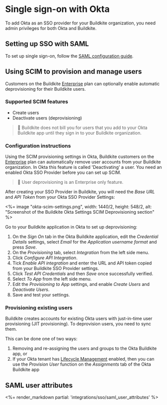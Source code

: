 # Single sign-on with Okta

To add Okta as an SSO provider for your Buildkite organization, you need admin privileges for both Okta and Buildkite.


## Setting up SSO with SAML

To set up single sign-on, follow the [SAML configuration guide](https://saml-doc.okta.com/SAML_Docs/How-to-Configure-SAML-2.0-for-Buildkite.html).

## Using SCIM to provision and manage users

Customers on the Buildkite [Enterprise](https://buildkite.com/pricing) plan can optionally enable automatic deprovisioning for their Buildkite users.

### Supported SCIM features

* Create users
* Deactivate users (deprovisioning)

>📘
> Buildkite does not bill you for users that you add to your Okta Buildkite app until they sign in to your Buildkite organization.

### Configuration instructions

Using the SCIM provisioning settings in Okta, Buildkite customers on the [Enterprise](https://buildkite.com/pricing) plan can automatically remove user accounts from your Buildkite organization. In Okta this feature is called 'Deactivating' a user. You need an enabled Okta SSO Provider before you can set up SCIM.

>📘
> User deprovisioning is an Enterprise only feature.

After creating your SSO Provider in Buildkite, you will need the  _Base URL_ and _API Token_ from your Okta SSO Provider Settings:

<%= image "okta-scim-settings.png", width: 1440/2, height: 548/2, alt: "Screenshot of the Buildkite Okta Settings SCIM Deprovisioning section" %>

Go to your Buildkite application in Okta to set up deprovisioning:

1. On the _Sign On_ tab in the Okta Buildkite application, edit the _Credential Details_ settings, select _Email_ for the _Application username format_ and press _Save_.
1. On the _Provisioning_ tab, select _Integration_ from the left side menu.
1. Click _Configure API Integration_.
1. Tick _Enable API integration_ and enter the URL and API token copied from your Buildkite SSO Provider settings.
1. Click _Test API Credentials_ and then _Save_ once successfully verified.
1. Select _To App_ from the left side menu.
1. Edit the _Provisioning to App_ settings, and enable _Create Users_ and _Deactivate Users_.
1. Save and test your settings.

### Provisioning existing users

Buildkite creates accounts for existing Okta users with just-in-time user provisioning (JIT provisioning). To deprovision users, you need to sync them.

This can be done one of two ways:

1. Removing and re-assigning the users and groups to the Okta Buildkite app, or
1. If your Okta tenant has [Lifecycle Management] enabled, then you can use the _Provision User_ function on the _Assignments_ tab of the Okta Buildkite app

[Lifecycle Management]: https://www.okta.com/products/lifecycle-management/

## SAML user attributes

<%= render_markdown partial: 'integrations/sso/saml_user_attributes' %>

